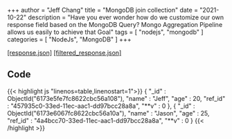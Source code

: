 +++
author = "Jeff Chang"
title = "MongoDB join collection"
date = "2021-10-22"
description = "Have you ever wonder how do we customize our own response field based on the MongoDB Query? Mongo Aggregation Pipeline allows us easily to achieve that Goal"
tags = [
    "nodejs", "mongodb"
]
categories = [
	"NodeJs", "MongoDB"
]
+++

<a href="/p/mongodb-join-collection/response.json" target="_blank">[response.json]</a>
<a href="/p/mongodb-join-collection/filtered_response.json" target="_blank">[filtered_response.json]</a>


## Code

{{< highlight js "linenos=table,linenostart=1">}}
{ 
"_id" : ObjectId("6173e5fe7fc8622cbc56a108"),
"name" : "Jeff",
"age" : 20,
"ref_id" : "457935c0-33ed-11ec-aac1-dd97bcc28a8a",
"**v" : 0
},
{
"_id" : ObjectId("6173e6067fc8622cbc56a10a"),
"name" : "Jason",
"age" : 25,
"ref_id" : "4a4bcc70-33ed-11ec-aac1-dd97bcc28a8a",
"**v" : 0
}
{{< /highlight >}}
